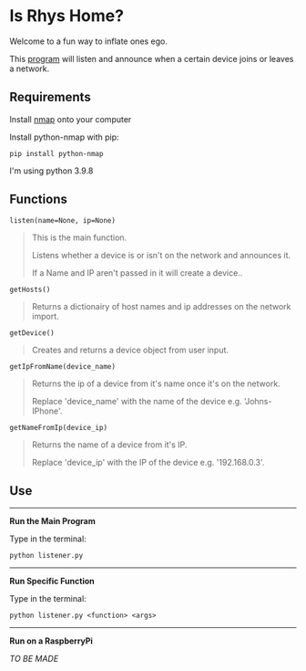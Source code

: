 # Is Rhys Home?

Welcome to a fun way to inflate ones ego.

This [program](listener.py) will listen and announce when a certain device joins or leaves a network.

## Requirements

Install [nmap](https://nmap.org/download.html) onto your computer

Install python-nmap with pip:

`pip install python-nmap`

I'm using python 3.9.8

## Functions

`listen(name=None, ip=None)`

> This is the main function.
>
> Listens whether a device is or isn't on the network and announces it.
>
> If a Name and IP aren't passed in it will create a device..

`getHosts()`

> Returns a dictionairy of host names and ip addresses on the network import.

`getDevice()`

> Creates and returns a device object from user input.

`getIpFromName(device_name)`

> Returns the ip of a device from it's name once it's on the network.
>
> Replace 'device_name' with the name of the device e.g. 'Johns-IPhone'.

`getNameFromIp(device_ip)`

> Returns the name of a device from it's IP.
>
> Replace 'device_ip' with the IP of the device e.g. '192.168.0.3'.

## Use

---

**Run the Main Program**

Type in the terminal:

`python listener.py`

---

**Run Specific Function**

Type in the terminal:

`python listener.py <function> <args>`

---

**Run on a RaspberryPi**

_TO BE MADE_
